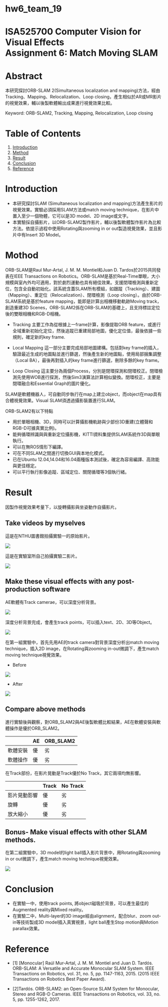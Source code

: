 # hw6_team_19
ISA525700 Computer Vision for Visual Effects<br/>Assignment 6: Match Moving SLAM<br/>
===


# Abstract
本研究探討ORB-SLAM 2(Simultaneous localization and mapping)方法，經由Tracking、Mapping、Relocalization、Loop closing，產生相似於AR或MR影片的視覺效果，輔以後製軟體輸出成果進行視覺效果比較。

Keyword: ORB-SLAM2, Tracking, Mapping, Relocalization, Loop closing



# Table of Contents
1. [Introduction](#Introduction)
2. [Method](#Method)
3. [Result](#Result) 
4. [Conclusion](#Conclusion)
5. [Reference](#Reference)


# Introduction

- 本研究探討SLAM (Simultaneous localization and mapping)方法產生影片的視覺效果。實驗必須採用SLAM方法或match moving technique，在影片中置入至少一個物體，它可以是3D model、2D image或文字。 
- 本實驗採自攝影片，以ORB-SLAM2製作影片，輔以後製軟體製作影片為比較方法。依提示過程中使用Rotating與zooming in or out製造視覺效果，並且影片中有Insert 3D Model。


# Mothod

ORB-SLAM是Raul Mur-Artal, J. M. M. Montiel和Juan D. Tardos於2015共同發表在IEEE Transactions on Robotics。ORB-SLAM是基於Real-Time單眼，大小規模與室內外均可適用，對於劇烈運動也具有絕佳效果。支援閉環檢測與重新定位，包含全自動初始化。該系統含蓋SLAM所有模組，如跟蹤（Tracking）、建圖（Mapping）、重定位（Relocalization）、閉環檢測（Loop closing）。由於ORB-SLAM系統是基於feature mapping，能即是計算出相機移動軌跡Moving track，創造重建3D Scenes，ORB-SLAM2係在ORB-SLAM的基礎上，且支持標註定位後的雙眼相機和RGB-D相機。  

- Tracking 
主要工作為從根據上一frame計算，影像提取ORB feature，或進行全域重新初始化定位，然後追蹤已重建局部地圖，優化定位值，最後依據一些規則，確定新的key frame.   

- Local Mapping 
這一部分主要完成局部地圖建構。包括對key frame的插入，驗證最近生成的地圖點並進行篩選，然後產生新的地圖點，使用局部捆集調整（Local BA），最後再對插入的key frame進行篩選，刪除多餘的key frame。

- Loop Closing 
這主要分為兩個Process，分別是閉環探測和閉環校正。閉環檢測先使用WOB進行探測，然後Sim3演算法計算相似變換。閉環校正，主要是閉環融合和Essential Graph的圖片優化。

SLAM是軟體機器人，可自動同步執行在map上建立object，而object在map具有合體視覺效果。Visual SLAM須透過攝影裝置進行SLAM。

ORB-SLAM2有以下特點
- 用於單眼相機、3D，同時可以計算攝影機軌跡與少部份3D重建(立體聲和RGB-D可據真實比例)。
- 能夠循環辨識與與重新定位攝影機，KITTI資料集提供SLAM系統作3D與單眼執行。
- 可以在無ROS情形下編譯。
- 可在不同SLAM之間進行切換GUI與本地化模式。
- 已在Ubuntu 12.04,14.04和16.04兩種版本測試後，確定為容易編譯、高效能與更佳穩定。
- 可以平行執行影像追蹤、區域定位、關閉循環等3個執行緒。


# Result
因製作視覺效果考量下，以旋轉攝影與坐姿動作自攝影片。

## Take videos by myselves 

這是在NTHU圖書館拍攝實驗一的原始影片。

[![](http://img.youtube.com/vi/tgXU5NZu7Ak/0.jpg)](http://www.youtube.com/watch?v=tgXU5NZu7Ak "")

這是在實驗室所自己拍攝實驗二影片。

[![](http://img.youtube.com/vi/xSsBWGHv6ls/0.jpg)](http://www.youtube.com/watch?v=xSsBWGHv6ls "")

## Make these visual effects with any post-production software

AE軟體有Track camerae，可以深度分析背景。

![](https://i.imgur.com/p8SUH3t.jpg)

深度分析背景完成，會產生track points，可以插入text、2D、3D等Object。

![](https://i.imgur.com/LMKSxfJ.jpg)



在第一組實驗中，首先先用AE的track camera對背景深度分析出match moving technique，插入2D image，在Rotating與zooming in-out微調下，產生match moving technique視覺效果。

- Before

[![](http://img.youtube.com/vi/xC0J4mSv2Ug/0.jpg)](http://www.youtube.com/watch?v=xC0J4mSv2Ug "")

- After

[![](http://img.youtube.com/vi/E4_fyy0wZYs/0.jpg)](http://www.youtube.com/watch?v=E4_fyy0wZYs "")  


## Compare above methods
進行實驗後與觀察，對ORB_SLAM2與AE後製軟體比較結果，AE在軟體安裝與軟體操作是優於ORB_SLAM2。

| |AE|ORB_SLAM2|
|-|-|-|
|軟體安裝|優|劣|
|軟體操作|優|劣|

在Track部份，在影片晃動是Track優於No Track，其它兩項均無影響。

| |Track|No Track|
|-|-|-|
|影片晃動影響|優|劣|
|旋轉|優|劣|
|放大縮小|優|劣|

## Bonus- Make visual effects with other SLAM methods.

在第二組實驗中，3D model的light ball插入影片背景中，用Rotating與zooming in or out微調下，產生match moving technique視覺效果。

[![](http://img.youtube.com/vi/Wy0xvm-Zk7U/0.jpg)](http://www.youtube.com/watch?v=Wy0xvm-Zk7U "")


# Conclusion
- 在實驗一中，使用track points, 將object磁吸於背景，可以產生最佳的Augmented reality與Mixed reality。
- 在實驗二中，Multi-layer的3D image經由alignment，配合blur、zoom out-in等技術製成3D model插入真實視景，light ball產生Stop motion與Motion parallax效果。

# Reference
-	 [1] [Monocular] Raúl Mur-Artal, J. M. M. Montiel and Juan D. Tardós. ORB-SLAM: A Versatile and Accurate Monocular SLAM System. IEEE Transactions on Robotics, vol. 31, no. 5, pp. 1147-1163, 2015. (2015 IEEE Transactions on Robotics Best Paper Award).

-	[2]Tardós. ORB-SLAM2: an Open-Source SLAM System for Monocular, Stereo and RGB-D Cameras. IEEE Transactions on Robotics, vol. 33, no. 5, pp. 1255-1262, 2017.






